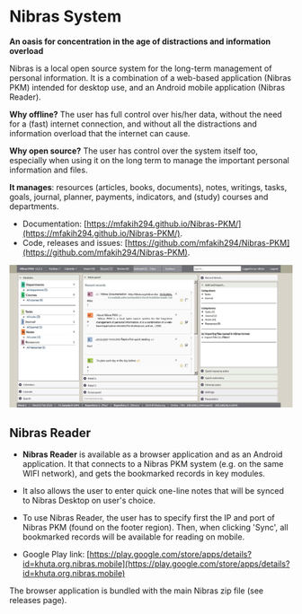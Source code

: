 <!-- # Welcome to Nibras System Documentation -->

# Nibras System

__An oasis for concentration in the age of distractions and information overload__

Nibras is a local open source system for the long-term management of personal information. It is a combination of a web-based application (Nibras PKM) intended for desktop use, and an Android mobile application (Nibras Reader).

<!-- Nibras system consists of Nibras PKM and Nibras Reader.-->

<!-- ## Nibras PKM -->

<!-- **Nibras PKM** is an __offline open source system__ for the __long-term management__ of __personal__ information. It is a combination of a __web-based__ application intended for desktop use, and an Android __mobile__ reader application.-->

**Why offline?** The user has full control over his/her data, without the need for a (fast) internet connection, and without all the distractions and information overload that the internet can cause.

**Why open source?** The user has control over the system itself too, especially when using it on the long term to manage the important personal information and files.


**It manages**: resources (articles, books, documents), notes, writings, tasks, goals, journal, planner, payments, indicators, and (study) courses and departments.


* Documentation: [https://mfakih294.github.io/Nibras-PKM/](https://mfakih294.github.io/Nibras-PKM/).
* Code, releases and issues: [https://github.com/mfakih294/Nibras-PKM](https://github.com/mfakih294/Nibras-PKM).

![nibras-mainpage](./images/nibras-main.jpg)


## Nibras Reader


* **Nibras Reader** is available as a browser application and as an Android application. It that connects to a Nibras PKM system (e.g. on the same WIFI network), and gets the bookmarked records in key modules.

* It  also allows the user to enter quick one-line notes that will be synced to Nibras Desktop on user's choice.

* To use Nibras Reader, the user has to specify first the IP and port of Nibras PKM (found on the footer region). Then, when clicking 'Sync', all bookmarked records will be available for reading on mobile.

* Google Play link: 
[https://play.google.com/store/apps/details?id=khuta.org.nibras.mobile](https://play.google.com/store/apps/details?id=khuta.org.nibras.mobile)

The browser application is bundled with the main Nibras zip file (see releases page).

<!-- * To get it, download and install the .apk release found on its website: 
<!-- [https://github.com/mfakih294/nibras-mobile](https://github.com/mfakih294/nibras-mobile).

![homepage](./images/nibras-mobile-homepage.jpg)
